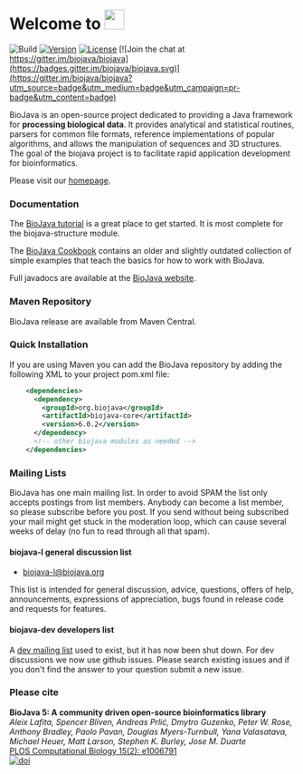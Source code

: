 # Welcome to <img src="logo-full.png" height="35"/>

![Build](https://github.com/biojava/biojava/actions/workflows/master.yml/badge.svg)
[![Version](http://img.shields.io/badge/version-6.0.2-blue.svg?style=flat)](https://github.com/biojava/biojava/releases/tag/biojava-6.0.2) [![License](http://img.shields.io/badge/license-LGPL_2.1-blue.svg?style=flat)](https://github.com/biojava/biojava/blob/master/LICENSE) [![Join the chat at https://gitter.im/biojava/biojava](https://badges.gitter.im/biojava/biojava.svg)](https://gitter.im/biojava/biojava?utm_source=badge&utm_medium=badge&utm_campaign=pr-badge&utm_content=badge)


BioJava is an open-source project dedicated to providing a Java framework for **processing biological data**. It provides analytical and statistical routines, parsers for common file formats, reference implementations of popular algorithms, and allows the manipulation of sequences and 3D structures. The goal of the biojava project is to facilitate rapid application development for bioinformatics.

Please visit our [homepage](http://biojava.org/).

### Documentation

The [BioJava tutorial](https://github.com/biojava/biojava-tutorial) is a great place to get started. It is most complete for the biojava-structure module. 

The [BioJava Cookbook](http://biojava.org/wiki/BioJava:CookBook4.0/) contains an older and slightly outdated collection of simple examples that teach the basics for how to work with BioJava.

Full javadocs are available at the [BioJava website](http://biojava.org/docs/api).

### Maven Repository

BioJava release are available from Maven Central.

### Quick Installation

If you are using Maven you can add the BioJava repository by adding the following XML to your project pom.xml file:

```xml
    <dependencies>
      <dependency>
        <groupId>org.biojava</groupId>
        <artifactId>biojava-core</artifactId>
        <version>6.0.2</version>
      </dependency>
      <!-- other biojava modules as needed -->
    </dependencies>
```

### Mailing Lists

BioJava has one main mailing list. In order to avoid SPAM the list only accepts postings from list members. Anybody can become a list member, so please subscribe before you post. If you send without being subscribed your mail might get stuck in the moderation loop, which can cause several weeks of delay (no fun to read through all that spam).

#### biojava-l general discussion list

* [biojava-l@biojava.org](http://lists.open-bio.org/mailman/listinfo/biojava-l)

This list is intended for general discussion, advice, questions, offers of help, announcements, expressions of appreciation, bugs found in release code and requests for features.

#### biojava-dev developers list
 
A [dev mailing list](http://lists.open-bio.org/mailman/listinfo/biojava-dev) used to exist, but it has now been shut down. For dev discussions we now use github issues. Please search existing issues and if you don't find the answer to your question submit a new issue.

### Please cite

**BioJava 5: A community driven open-source bioinformatics library**<br/>
*Aleix Lafita, Spencer Bliven, Andreas Prlić, Dmytro Guzenko, Peter W. Rose, Anthony Bradley, Paolo Pavan, Douglas Myers-Turnbull, Yana Valasatava, Michael Heuer, Matt Larson, Stephen K. Burley, Jose M. Duarte* <br/>
[PLOS Computational Biology 15(2): e1006791](http://dx.plos.org/10.1371/journal.pcbi.1006791) <br/>
[![doi](http://img.shields.io/badge/doi-10.1371%2Fjournal.pcbi.1006791-blue.svg?style=flat)](https://doi.org/10.1371/journal.pcbi.1006791)
